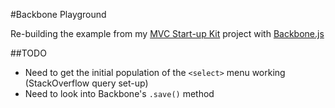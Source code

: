 #Backbone Playground

Re-building the example from my [MVC Start-up Kit](https://github.com/Integralist/MVC-Start-up-Kit) project with [Backbone.js](http://backbonejs.org/)

##TODO

* Need to get the initial population of the `<select>` menu working (StackOverflow query set-up)
* Need to look into Backbone's `.save()` method